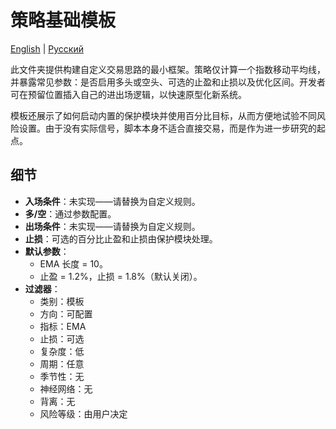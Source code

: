 # 策略基础模板
[English](README.md) | [Русский](README_ru.md)

此文件夹提供构建自定义交易思路的最小框架。策略仅计算一个指数移动平均线，并暴露常见参数：是否启用多头或空头、可选的止盈和止损以及优化区间。开发者可在预留位置插入自己的进出场逻辑，以快速原型化新系统。

模板还展示了如何启动内置的保护模块并使用百分比目标，从而方便地试验不同风险设置。由于没有实际信号，脚本本身不适合直接交易，而是作为进一步研究的起点。

## 细节

- **入场条件**：未实现——请替换为自定义规则。
- **多/空**：通过参数配置。
- **出场条件**：未实现——请替换为自定义规则。
- **止损**：可选的百分比止盈和止损由保护模块处理。
- **默认参数**：
  - EMA 长度 = 10。
  - 止盈 = 1.2%，止损 = 1.8%（默认关闭）。
- **过滤器**：
  - 类别：模板
  - 方向：可配置
  - 指标：EMA
  - 止损：可选
  - 复杂度：低
  - 周期：任意
  - 季节性：无
  - 神经网络：无
  - 背离：无
  - 风险等级：由用户决定
